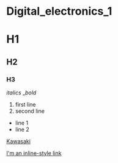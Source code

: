 # Digital_electronics_1

# H1
## H2
### H3

_italics_ __bold_

1. first line
2. second line

- line 1 
- line 2

[Kawasaki](https://www.kawasaki.com)

[I'm an inline-style link](https://www.google.com)
